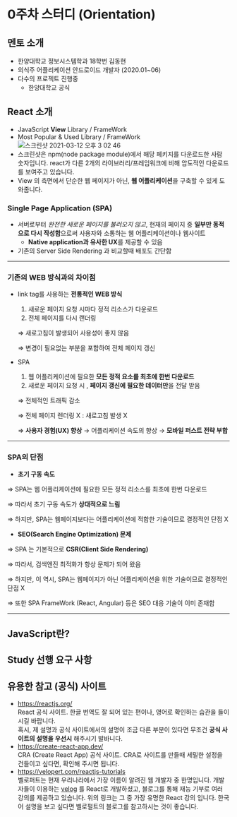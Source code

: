 # 0주차 스터디 (Orientation)

## 멘토 소개
- 한양대학교 정보시스템학과 18학번 김동현
- 의식주 어플리케이션 안드로이드 개발자 (2020.01~06)
- 다수의 프로젝트 진행중 
  - 한양대학교 공식 

## React 소개
- JavaScript **View** Library / FrameWork 
- Most Popular & Used Library / FrameWork
![스크린샷 2021-03-12 오후 3 02 46](https://user-images.githubusercontent.com/60422588/110899235-164b9900-8344-11eb-83b0-67d0ac075bcd.png)
- 스크린샷은 npm(node package module)에서 해당 페키지를 다운로드한 사람 숫자입니다. react가 다른 2개의 라이브러리/프레임워크에 비해 압도적인 다운로드를 보여주고 있습니다.
- View 의 측면에서 단순한 웹 페이지가 아닌, **웹 어플리케이션**을 구축할 수 있게 도와줍니다.

### Single Page Application (SPA)

- 서버로부터 *완전한 새로운 페이지를 불러오지 않고*,  현재의 페이지 중 **일부만 동적으로 다시 작성함**으로써 사용자와 소통하는 웹 어플리케이션이나 웹사이트
    - **Native application과 유사한 UX**를 제공할 수 있음
- 기존의 Server Side Rendering 과 비교할때 배포도 간단함

---

### 기존의 WEB 방식과의 차이점

- link tag를 사용하는 **전통적인 WEB 방식**
    1. 새로운 페이지 요청 시마다 정적 리소스가 다운로드
    2. 전체 페이지를 다시 랜더링

    ⇒ 새로고침이 발생되어 사용성이 좋지 않음 

    ⇒  변경이 필요없는 부분을 포함하여  전체 페이지 갱신

- SPA
    1. 웹 어플리케이션에 필요한 **모든 정적 요소를 최초에 한번 다운로드**
    2. 새로운 페이지 요청 시 , **페이지 갱신에 필요한 데이터만**을 전달 받음

    ⇒ 전체적인 트래픽 감소

    ⇒ 전체 페이지 렌더링 X : 새로고침 발생 X

    ⇒ **사용자 경험(UX) 향상** → 어플리케이션 속도의 향상 → **모바일 퍼스트 전략 부합**

---

### SPA의 단점

- **초기 구동 속도**

⇒ SPA는 웹 어플리케이션에 필요한 모든 정적 리소스를 최초에 한번 다운로드

⇒ 따라서 초기 구동 속도가 **상대적으로 느림**

⇒ 하지만, SPA는 웹페이지보다는 어플리케이션에 적합한 기술이므로 결정적인 단점 X

- **SEO(Search Engine Optimization) 문제**

⇒ SPA 는 기본적으로 **CSR(Client Side Rendering)**

⇒ 따라서, 검색엔진 최적화가 항상 문제가 되어 왔음

⇒ 하지만, 이 역시, SPA는 웹페이지가 아닌 어플리케이션을 위한 기술이므로 결정적인 단점 X

⇒ 또한 SPA FrameWork (React, Angular) 등은 SEO 대응 기술이 이미 존재함

---

## JavaScript란?

## Study 선행 요구 사항


## 유용한 참고 (공식) 사이트
- https://reactjs.org/   
React 공식 사이트. 한글 번역도 잘 되어 있는 편이나, 영어로 확인하는 습관을 들이시길 바랍니다.    
혹시, 제 설명과 공식 사이트에서의 설명이 조금 다른 부분이 있다면 무조건 **공식 사이트의 설명을 우선시** 해주시기 발바니다.   
- https://create-react-app.dev/   
CRA (Create React App) 공식 사이트. CRA로 사이트를 만들때 세밀한 설정을 건들이고 싶다면, 확인해 주시면 됩니다.
- https://velopert.com/reactjs-tutorials   
벨로퍼트는 현재 우리나라에서 가장 이름이 알려진 웹 개발자 중 한명입니다. 
개발자들이 이용하는 [velog](https://velog.io/) 를 React로 개발하셨고, 블로그를 통해 재능 기부로 여러 강의를 제공하고 있습니다.
위의 링크는 그 중 가장 유명한 React 강의 입니다. 한국어 설명을 보고 싶다면 벨로펄트의 블로그를 참고하시는 것이 좋습니다.
